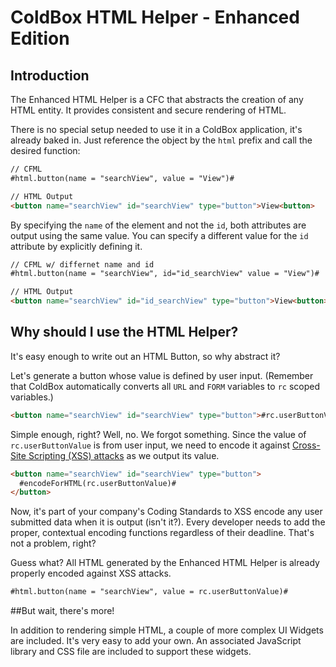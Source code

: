 ColdBox HTML Helper - Enhanced Edition
=======

## Introduction

The Enhanced HTML Helper is a CFC that abstracts the creation of any HTML entity. It provides consistent and secure rendering of HTML.

There is no special setup needed to use it in a ColdBox application, it's already baked in. Just reference the object by the `html` prefix and call the desired function:

```html
// CFML
#html.button(name = "searchView", value = "View")#

// HTML Output
<button name="searchView" id="searchView" type="button">View<button>
```
By specifying the `name` of the element and not the `id`, both attributes are output using the same value. You can specify a different value for the `id` attribute by explicitly defining it.

```html
// CFML w/ differnet name and id
#html.button(name = "searchView", id="id_searchView" value = "View")#

// HTML Output
<button name="searchView" id="id_searchView" type="button">View<button>
```

## Why should I use the HTML Helper?

It's easy enough to write out an HTML Button, so why abstract it? 

Let's generate a button whose value is defined by user input. (Remember that ColdBox automatically converts all `URL` and `FORM` variables to `rc` scoped variables.)

```html
<button name="searchView" id="searchView" type="button">#rc.userButtonValue#</button>
```
Simple enough, right? Well, no. We forgot something. Since the value of `rc.userButtonValue` is from user input, we need to encode it against [Cross-Site Scripting (XSS) attacks](https://www.owasp.org/index.php/Cross-site_Scripting_(XSS)) as we output its value.

```html
<button name="searchView" id="searchView" type="button">
  #encodeForHTML(rc.userButtonValue)#
</button>
```

Now, it's part of your company's Coding Standards to XSS encode any user submitted data when it is output (isn't it?). Every developer needs to add the proper, contextual encoding functions regardless of their deadline. That's not a problem, right?

Guess what? All HTML generated by the Enhanced HTML Helper is already properly encoded against XSS attacks.

```html
#html.button(name = "searchView", value = rc.userButtonValue)#
```

##But wait, there's more!

In addition to rendering simple HTML, a couple of more complex UI Widgets are included. It's very easy to add your own. An associated JavaScript library and CSS file are included to support these widgets.
